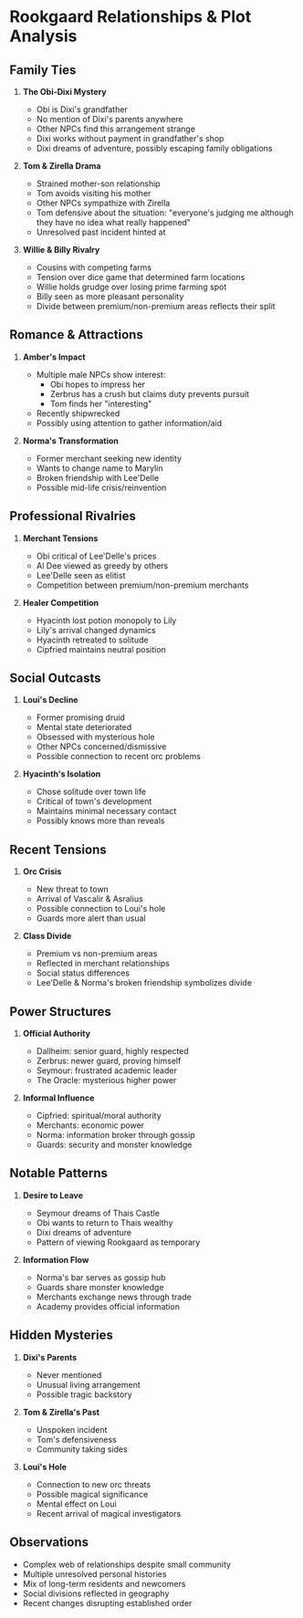 # Rookgaard Relationships & Plot Analysis

## Family Ties
1. **The Obi-Dixi Mystery**
   - Obi is Dixi's grandfather
   - No mention of Dixi's parents anywhere
   - Other NPCs find this arrangement strange
   - Dixi works without payment in grandfather's shop
   - Dixi dreams of adventure, possibly escaping family obligations

2. **Tom & Zirella Drama**
   - Strained mother-son relationship
   - Tom avoids visiting his mother
   - Other NPCs sympathize with Zirella
   - Tom defensive about the situation: "everyone's judging me although they have no idea what really happened"
   - Unresolved past incident hinted at

3. **Willie & Billy Rivalry**
   - Cousins with competing farms
   - Tension over dice game that determined farm locations
   - Willie holds grudge over losing prime farming spot
   - Billy seen as more pleasant personality
   - Divide between premium/non-premium areas reflects their split

## Romance & Attractions
1. **Amber's Impact**
   - Multiple male NPCs show interest:
     - Obi hopes to impress her
     - Zerbrus has a crush but claims duty prevents pursuit
     - Tom finds her "interesting"
   - Recently shipwrecked
   - Possibly using attention to gather information/aid

2. **Norma's Transformation**
   - Former merchant seeking new identity
   - Wants to change name to Marylin
   - Broken friendship with Lee'Delle
   - Possible mid-life crisis/reinvention

## Professional Rivalries
1. **Merchant Tensions**
   - Obi critical of Lee'Delle's prices
   - Al Dee viewed as greedy by others
   - Lee'Delle seen as elitist
   - Competition between premium/non-premium merchants

2. **Healer Competition**
   - Hyacinth lost potion monopoly to Lily
   - Lily's arrival changed dynamics
   - Hyacinth retreated to solitude
   - Cipfried maintains neutral position

## Social Outcasts
1. **Loui's Decline**
   - Former promising druid
   - Mental state deteriorated
   - Obsessed with mysterious hole
   - Other NPCs concerned/dismissive
   - Possible connection to recent orc problems

2. **Hyacinth's Isolation**
   - Chose solitude over town life
   - Critical of town's development
   - Maintains minimal necessary contact
   - Possibly knows more than reveals

## Recent Tensions
1. **Orc Crisis**
   - New threat to town
   - Arrival of Vascalir & Asralius
   - Possible connection to Loui's hole
   - Guards more alert than usual

2. **Class Divide**
   - Premium vs non-premium areas
   - Reflected in merchant relationships
   - Social status differences
   - Lee'Delle & Norma's broken friendship symbolizes divide

## Power Structures
1. **Official Authority**
   - Dallheim: senior guard, highly respected
   - Zerbrus: newer guard, proving himself
   - Seymour: frustrated academic leader
   - The Oracle: mysterious higher power

2. **Informal Influence**
   - Cipfried: spiritual/moral authority
   - Merchants: economic power
   - Norma: information broker through gossip
   - Guards: security and monster knowledge

## Notable Patterns
1. **Desire to Leave**
   - Seymour dreams of Thais Castle
   - Obi wants to return to Thais wealthy
   - Dixi dreams of adventure
   - Pattern of viewing Rookgaard as temporary

2. **Information Flow**
   - Norma's bar serves as gossip hub
   - Guards share monster knowledge
   - Merchants exchange news through trade
   - Academy provides official information

## Hidden Mysteries
1. **Dixi's Parents**
   - Never mentioned
   - Unusual living arrangement
   - Possible tragic backstory

2. **Tom & Zirella's Past**
   - Unspoken incident
   - Tom's defensiveness
   - Community taking sides

3. **Loui's Hole**
   - Connection to new orc threats
   - Possible magical significance
   - Mental effect on Loui
   - Recent arrival of magical investigators

## Observations
- Complex web of relationships despite small community
- Multiple unresolved personal histories
- Mix of long-term residents and newcomers
- Social divisions reflected in geography
- Recent changes disrupting established order 